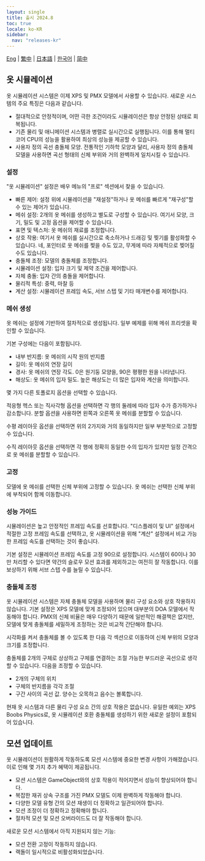 ```yaml
---
layout: single
title: 출시 2024.8
toc: true
locale: ko-KR
sidebar:
  nav: "releases-kr"
---
```

[Eng](/dancexr/releases/2024.8) | [繁中](/tw/dancexr/releases/2024.8) | [日本語](/jp/dancexr/releases/2024.8) | [한국어](/kr/dancexr/releases/2024.8) | [简中](/zh/dancexr/releases/2024.8)

## 옷 시뮬레이션
옷 시뮬레이션 시스템은 이제 XPS 및 PMX 모델에서 사용할 수 있습니다. 새로운 시스템의 주요 특징은 다음과 같습니다.

* 절대적으로 안정적이며, 어떤 극한 조건이라도 시뮬레이션은 항상 안정된 상태로 회복됩니다.
* 기존 물리 및 애니메이션 시스템과 병렬로 실시간으로 실행됩니다. 이를 통해 멀티코어 CPU의 성능을 활용하여 최상의 성능을 제공할 수 있습니다.
* 사용자 정의 곡선 충돌체 모양. 전통적인 기하학 모양과 달리, 사용자 정의 충돌체 모델을 사용하면 곡선 형태의 신체 부위와 거의 완벽하게 일치시킬 수 있습니다.

### 설정
"옷 시뮬레이션" 설정은 배우 메뉴의 "프로" 섹션에서 찾을 수 있습니다.

* 빠른 제어: 설정 위에 시뮬레이션을 "재설정"하거나 옷 메쉬를 빠르게 "재구성"할 수 있는 제어가 있습니다.
* 메쉬 설정: 2개의 옷 메쉬를 생성하고 별도로 구성할 수 있습니다. 여기서 모양, 크기, 밀도 및 고정 옵션을 제어할 수 있습니다.
* 표면 및 텍스처: 옷 메쉬의 재료를 조정합니다.
* 상호 작용: 여기서 옷 메쉬를 실시간으로 축소하거나 드래깅 및 찢기를 활성화할 수 있습니다. 네, 포인터로 옷 메쉬를 찢을 수도 있고, 무게에 따라 자체적으로 찢어질 수도 있습니다.
* 충돌체 조정: 모델의 충돌체를 조정합니다.
* 시뮬레이션 설정: 입자 크기 및 제약 조건을 제어합니다.
* 자체 충돌: 입자 간의 충돌을 제어합니다.
* 물리적 특성: 중력, 마찰 등
* 계산 설정: 시뮬레이션 프레임 속도, 서브 스텝 및 기타 매개변수를 제어합니다.

### 메쉬 생성
옷 메쉬는 설정에 기반하여 절차적으로 생성됩니다. 일부 예제를 위해 메쉬 프리셋을 확인할 수 있습니다.

기본 구성에는 다음이 포함됩니다.
* 내부 반지름: 옷 메쉬의 시작 원의 반지름
* 길이: 옷 메쉬의 연장 길이
* 경사: 옷 메쉬의 연장 각도. 0은 원기둥 모양을, 90은 평평한 원을 나타냅니다.
* 해상도: 옷 메쉬의 입자 밀도. 높은 해상도는 더 많은 입자와 계산을 의미합니다.

몇 가지 다른 토폴로지 옵션을 선택할 수 있습니다.

적응형 헥스 또는 직사각형 옵션을 선택하면 각 행의 둘레에 따라 입자 수가 증가하거나 감소합니다. 분할 옵션을 사용하면 왼쪽과 오른쪽 옷 메쉬를 분할할 수 있습니다.

수평 레이아웃 옵션을 선택하면 위의 2가지와 거의 동일하지만 일부 부분적으로 고정할 수 있습니다.

수직 레이아웃 옵션을 선택하면 각 행에 정확히 동일한 수의 입자가 있지만 일정 간격으로 옷 메쉬를 분할할 수 있습니다.

### 고정
모델에 옷 메쉬를 선택한 신체 부위에 고정할 수 있습니다. 옷 메쉬는 선택한 신체 부위에 부착되어 함께 이동합니다.

### 성능 가이드
시뮬레이션은 높고 안정적인 프레임 속도를 선호합니다. "디스플레이 및 UI" 설정에서 적절한 고정 프레임 속도를 선택하고, 옷 시뮬레이션을 위해 "계산" 설정에서 비교 가능한 프레임 속도를 선택하는 것이 좋습니다.

기본 설정은 시뮬레이션 프레임 속도를 고정 90으로 설정합니다. 시스템이 60이나 30만 처리할 수 있다면 약간의 슬로우 모션 효과를 제외하고는 여전히 잘 작동합니다. 이를 보상하기 위해 서브 스텝 수를 늘릴 수 있습니다.

### 충돌체 조정
옷 시뮬레이션 시스템은 자체 충돌체 모델을 사용하며 물리 구성 요소와 상호 작용하지 않습니다. 기본 설정은 XPS 모델에 맞게 조정되어 있으며 대부분의 DOA 모델에서 작동해야 합니다. PMX의 신체 비율은 매우 다양하기 때문에 일반적인 해결책은 없지만, 모델에 맞게 충돌체를 세밀하게 조정하는 것은 비교적 간단해야 합니다.

시각화를 켜서 충돌체를 볼 수 있도록 한 다음 각 섹션으로 이동하여 신체 부위의 모양과 크기를 조정합니다.

충돌체를 2개의 구체로 상상하고 구체를 연결하는 조절 가능한 부드러운 곡선으로 생각할 수 있습니다. 다음을 조정할 수 있습니다.
* 2개의 구체의 위치
* 구체의 반지름을 각각 조절
* 구간 사이의 곡선 값. 양수는 오목하고 음수는 볼록합니다.

현재 옷 시스템과 다른 물리 구성 요소 간의 상호 작용은 없습니다. 유일한 예외는 XPS Boobs Physics로, 옷 시뮬레이션 호환 충돌체를 생성하기 위한 새로운 설정이 포함되어 있습니다.

## 모션 업데이트
옷 시뮬레이션이 원활하게 작동하도록 모션 시스템에 중요한 변경 사항이 가해졌습니다. 이로 인해 몇 가지 추가 혜택이 제공됩니다.
* 모션 시스템은 GameObject와의 상호 작용이 적어지면서 성능이 향상되어야 합니다.
* 복잡한 재귀 상속 구조를 가진 PMX 모델도 이제 완벽하게 작동해야 합니다.
* 다양한 모델 유형 간의 모션 재생이 더 정확하고 일관되어야 합니다.
* 모션 조정이 더 정확하고 정확해야 합니다.
* 절차적 모션 및 모션 오버라이드도 더 잘 작동해야 합니다.

새로운 모션 시스템에서 아직 지원되지 않는 기능:
* 모션 전환 고정이 작동하지 않습니다.
* 랙돌이 일시적으로 비활성화되었습니다.